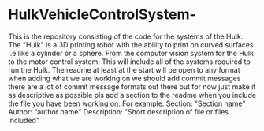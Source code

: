 # HulkVehicleControlSystem-
This is the repository consisting of the code for the systems of the Hulk. The "Hulk" is a 3D printing robot with the ability to print on curved surfaces i.e like a cylinder or a sphere. From the computer vision system for the Hulk to the motor control system. This will include all of the systems required to run the Hulk.
The readme at least at the start will be open to any format
when adding what we are working on we should add commit messages
there are a lot of commit message formats out there but for now just make it as descriptive as possible
pls add a section to the readme when you include the file you have been working on:
For example:
    Section: "Section name"
    Author: "author name"
    Description: "Short description of file or files included"
  
